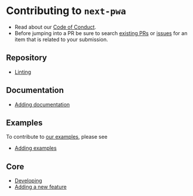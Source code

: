 # Contributing to `next-pwa`

- Read about our [Code of Conduct](.//CODE_OF_CONDUCT.md).
- Before jumping into a PR be sure to search [existing PRs](https://github.com/DuCanhGH/next-pwa/pulls) or [issues](https://github.com/DuCanhGH/next-pwa/issues) for an item that is related to your submission.

## Repository

- [Linting](./contributing/repository/linting.md)

## Documentation

- [Adding documentation](./contributing/docs/adding-docs.md)

## Examples

To contribute to [our examples](./examples), please see

- [Adding examples](./contributing/examples/adding-examples.md)

## Core

- [Developing](./contributing/core/developing.md)
- [Adding a new feature](./contributing/core/adding-features.md)
